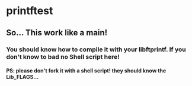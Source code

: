# printftest

## So... This work like a main!
### You should know how to compile it with your libftprintf. If you don't know to bad no Shell script here!
#### PS: please don't fork it with a shell script! they should know the Lib_FLAGS...
